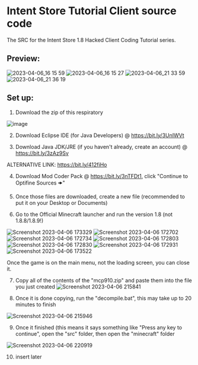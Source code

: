 # Intent Store Tutorial Client source code
The SRC for the Intent Store 1.8 Hacked Client Coding Tutorial series.

## Preview:
![2023-04-06_16 15 59](https://user-images.githubusercontent.com/127635278/230485140-52c3996e-7100-4f49-b204-7fad7dd94c60.png)
![2023-04-06_16 15 27](https://user-images.githubusercontent.com/127635278/230499368-282f438a-42c1-42e9-be0d-59eaf13cc343.png)
![2023-04-06_21 33 59](https://user-images.githubusercontent.com/127635278/230522559-5797359c-f853-4053-8dfd-85f57b717ff2.png)
![2023-04-06_21 36 19](https://user-images.githubusercontent.com/127635278/230522706-c5825a0b-39c8-436c-b161-4a09647e639a.png)

## Set up:
1. Download the zip of this respiratory

![image](https://user-images.githubusercontent.com/127635278/230487846-9cba1a82-bee6-4aa3-a53f-9732e31b0887.png)

2. Download Eclipse IDE (for Java Developers) @ https://bit.ly/3UnIWVt

3. Download Java JDK/JRE (if you haven't already, create an account) @ https://bit.ly/3zAz9Sv

ALTERNATIVE LINK: https://bit.ly/412fiHo

4. Download Mod Coder Pack @ https://bit.ly/3nTFDt1, click "Continue to Optifine Sources 🠞"

5. Once those files are downloaded, create a new file (recommended to put it on your Desktop or Documents)

6. Go to the Official Minecraft launcher and run the version 1.8 (not 1.8.8/1.8.9!)

![Screenshot 2023-04-06 173329](https://user-images.githubusercontent.com/127635278/230498136-febf4f77-b63b-442e-ac27-c2b7fdad40f8.png)
![Screenshot 2023-04-06 172702](https://user-images.githubusercontent.com/127635278/230498200-b8fc3723-8943-4cca-894e-50bd38b36cb5.png)
![Screenshot 2023-04-06 172734](https://user-images.githubusercontent.com/127635278/230498219-8d4f30e2-7ad2-4763-83e9-919fc467c03c.png)
![Screenshot 2023-04-06 172803](https://user-images.githubusercontent.com/127635278/230498253-e2c14143-b8b9-47ae-87cb-9ed9d3494d39.png)
![Screenshot 2023-04-06 172830](https://user-images.githubusercontent.com/127635278/230498285-ee220268-4710-45be-86dd-3c211b2aa292.png)
![Screenshot 2023-04-06 172931](https://user-images.githubusercontent.com/127635278/230498312-316c8f7f-3ee6-4155-a29a-2270669af6ca.png)
![Screenshot 2023-04-06 173522](https://user-images.githubusercontent.com/127635278/230498384-ea15d2ae-c2c9-4833-ac2d-de390f3ea1b8.png)

Once the game is on the main menu, not the loading screen, you can close it.

7. Copy all of the contents of the "mcp910.zip" and paste them into the file you just created
![Screenshot 2023-04-06 215841](https://user-images.githubusercontent.com/127635278/230525189-4903e4ec-666b-4e4e-9f4e-c3f63039f1cd.png)

8. Once it is done copying, run the "decompile.bat", this may take up to 20 minutes to finish
 
![Screenshot 2023-04-06 215946](https://user-images.githubusercontent.com/127635278/230525616-bfb4b86f-6cd7-4a2d-a1d5-b51998bac69f.png)

9. Once it finished (this means it says something like "Press any key to continue", open the "src" folder, then open the "minecraft" folder

![Screenshot 2023-04-06 220919](https://user-images.githubusercontent.com/127635278/230526469-0b049f9a-c54d-4367-83bf-ccd3771657e8.png)

10. insert later
